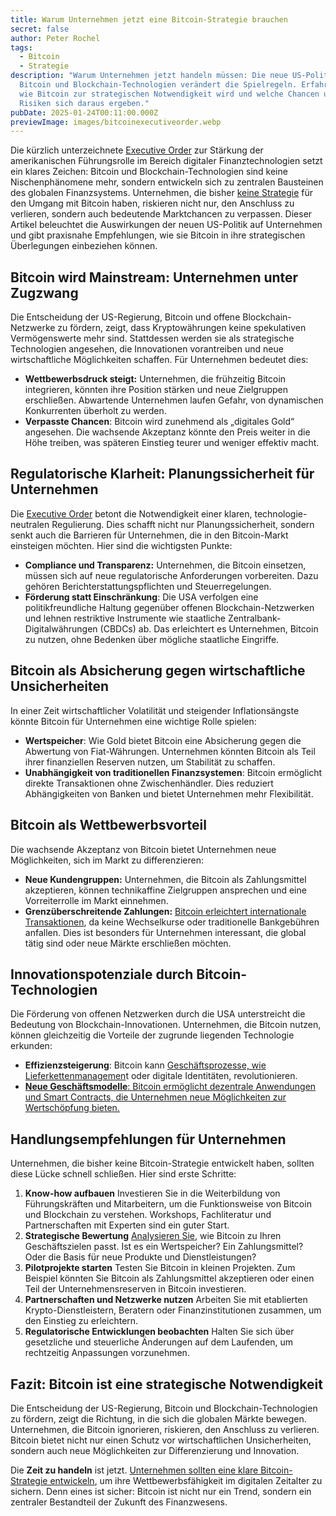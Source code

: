 ```yaml
---
title: Warum Unternehmen jetzt eine Bitcoin-Strategie brauchen
secret: false
author: Peter Rochel
tags:
  - Bitcoin
  - Strategie
description: "Warum Unternehmen jetzt handeln müssen: Die neue US-Politik zu
  Bitcoin und Blockchain-Technologien verändert die Spielregeln. Erfahren Sie,
  wie Bitcoin zur strategischen Notwendigkeit wird und welche Chancen und
  Risiken sich daraus ergeben."
pubDate: 2025-01-24T00:11:00.000Z
previewImage: images/bitcoinexecutiveorder.webp
---
```

Die kürzlich unterzeichnete [Executive Order](https://www.whitehouse.gov/presidential-actions/2025/01/strengthening-american-leadership-in-digital-financial-technology/) zur Stärkung der amerikanischen Führungsrolle im Bereich digitaler Finanztechnologien setzt ein klares Zeichen: Bitcoin und Blockchain-Technologien sind keine Nischenphänomene mehr, sondern entwickeln sich zu zentralen Bausteinen des globalen Finanzsystems. Unternehmen, die bisher [keine Strategie](https://utxo.solutions/leistungen/bitcoin-business-assesment) für den Umgang mit Bitcoin haben, riskieren nicht nur, den Anschluss zu verlieren, sondern auch bedeutende Marktchancen zu verpassen. Dieser Artikel beleuchtet die Auswirkungen der neuen US-Politik auf Unternehmen und gibt praxisnahe Empfehlungen, wie sie Bitcoin in ihre strategischen Überlegungen einbeziehen können.

## Bitcoin wird Mainstream: Unternehmen unter Zugzwang

Die Entscheidung der US-Regierung, Bitcoin und offene Blockchain-Netzwerke zu fördern, zeigt, dass Kryptowährungen keine spekulativen Vermögenswerte mehr sind. Stattdessen werden sie als strategische Technologien angesehen, die Innovationen vorantreiben und neue wirtschaftliche Möglichkeiten schaffen. Für Unternehmen bedeutet dies:

* **Wettbewerbsdruck steigt:** Unternehmen, die frühzeitig Bitcoin integrieren, könnten ihre Position stärken und neue Zielgruppen erschließen. Abwartende Unternehmen laufen Gefahr, von dynamischen Konkurrenten überholt zu werden.
* **Verpasste Chancen**: Bitcoin wird zunehmend als „digitales Gold“ angesehen. Die wachsende Akzeptanz könnte den Preis weiter in die Höhe treiben, was späteren Einstieg teurer und weniger effektiv macht.

## Regulatorische Klarheit: Planungssicherheit für Unternehmen

Die [Executive Order](https://www.whitehouse.gov/presidential-actions/2025/01/strengthening-american-leadership-in-digital-financial-technology/) betont die Notwendigkeit einer klaren, technologie-neutralen Regulierung. Dies schafft nicht nur Planungssicherheit, sondern senkt auch die Barrieren für Unternehmen, die in den Bitcoin-Markt einsteigen möchten. Hier sind die wichtigsten Punkte:

* **Compliance und Transparenz:** Unternehmen, die Bitcoin einsetzen, müssen sich auf neue regulatorische Anforderungen vorbereiten. Dazu gehören Berichterstattungspflichten und Steuerregelungen.
* **Förderung statt Einschränkung**: Die USA verfolgen eine politikfreundliche Haltung gegenüber offenen Blockchain-Netzwerken und lehnen restriktive Instrumente wie staatliche Zentralbank-Digitalwährungen (CBDCs) ab. Das erleichtert es Unternehmen, Bitcoin zu nutzen, ohne Bedenken über mögliche staatliche Eingriffe.

## Bitcoin als Absicherung gegen wirtschaftliche Unsicherheiten

In einer Zeit wirtschaftlicher Volatilität und steigender Inflationsängste könnte Bitcoin für Unternehmen eine wichtige Rolle spielen:

* **Wertspeicher**: Wie Gold bietet Bitcoin eine Absicherung gegen die Abwertung von Fiat-Währungen. Unternehmen könnten Bitcoin als Teil ihrer finanziellen Reserven nutzen, um Stabilität zu schaffen.
* **Unabhängigkeit von traditionellen Finanzsystemen**: Bitcoin ermöglicht direkte Transaktionen ohne Zwischenhändler. Dies reduziert Abhängigkeiten von Banken und bietet Unternehmen mehr Flexibilität.

## Bitcoin als Wettbewerbsvorteil

Die wachsende Akzeptanz von Bitcoin bietet Unternehmen neue Möglichkeiten, sich im Markt zu differenzieren:

* **Neue Kundengruppen:** Unternehmen, die Bitcoin als Zahlungsmittel akzeptieren, können technikaffine Zielgruppen ansprechen und eine Vorreiterrolle im Markt einnehmen.
* **Grenzüberschreitende Zahlungen:** [Bitcoin erleichtert internationale Transaktionen](https://oberwasser-consulting.de/business-model-hacking-mit-bitcoin-impact/), da keine Wechselkurse oder traditionelle Bankgebühren anfallen. Dies ist besonders für Unternehmen interessant, die global tätig sind oder neue Märkte erschließen möchten.

## Innovationspotenziale durch Bitcoin-Technologien

Die Förderung von offenen Netzwerken durch die USA unterstreicht die Bedeutung von Blockchain-Innovationen. Unternehmen, die Bitcoin nutzen, können gleichzeitig die Vorteile der zugrunde liegenden Technologie erkunden:

* **Effizienzsteigerung**: Bitcoin kann [Geschäftsprozesse, wie Lieferkettenmanagemen](https://oberwasser-consulting.de/podcast045/)t oder digitale Identitäten, revolutionieren.
* [**Neue Geschäftsmodelle**: Bitcoin ermöglicht dezentrale Anwendungen und Smart Contracts, die Unternehmen neue Möglichkeiten zur Wertschöpfung bieten.](https://utxo.solutions/thema/bitcoin)

## Handlungsempfehlungen für Unternehmen

Unternehmen, die bisher keine Bitcoin-Strategie entwickelt haben, sollten diese Lücke schnell schließen. Hier sind erste Schritte:

1. **Know-how aufbauen** Investieren Sie in die Weiterbildung von Führungskräften und Mitarbeitern, um die Funktionsweise von Bitcoin und Blockchain zu verstehen. Workshops, Fachliteratur und Partnerschaften mit Experten sind ein guter Start.
2. **Strategische Bewertung** [Analysieren Sie](https://utxo.solutions/leistungen/bitcoin-business-assesment), wie Bitcoin zu Ihren Geschäftszielen passt. Ist es ein Wertspeicher? Ein Zahlungsmittel? Oder die Basis für neue Produkte und Dienstleistungen?
3. **Pilotprojekte starten** Testen Sie Bitcoin in kleinen Projekten. Zum Beispiel könnten Sie Bitcoin als Zahlungsmittel akzeptieren oder einen Teil der Unternehmensreserven in Bitcoin investieren.
4. **Partnerschaften und Netzwerke nutzen** Arbeiten Sie mit etablierten Krypto-Dienstleistern, Beratern oder Finanzinstitutionen zusammen, um den Einstieg zu erleichtern.
5. **Regulatorische Entwicklungen beobachten** Halten Sie sich über gesetzliche und steuerliche Änderungen auf dem Laufenden, um rechtzeitig Anpassungen vorzunehmen.

## Fazit: Bitcoin ist eine strategische Notwendigkeit

Die Entscheidung der US-Regierung, Bitcoin und Blockchain-Technologien zu fördern, zeigt die Richtung, in die sich die globalen Märkte bewegen. Unternehmen, die Bitcoin ignorieren, riskieren, den Anschluss zu verlieren. Bitcoin bietet nicht nur einen Schutz vor wirtschaftlichen Unsicherheiten, sondern auch neue Möglichkeiten zur Differenzierung und Innovation.

Die **Zeit zu handeln** ist jetzt. [Unternehmen sollten eine klare Bitcoin-Strategie entwickeln](https://utxo.solutions/leistungen/bitcoin-business-assesment), um ihre Wettbewerbsfähigkeit im digitalen Zeitalter zu sichern. Denn eines ist sicher: Bitcoin ist nicht nur ein Trend, sondern ein zentraler Bestandteil der Zukunft des Finanzwesens.

